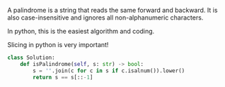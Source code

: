 A palindrome is a string that reads the same forward and backward. It is also case-insensitive and ignores all non-alphanumeric characters.

In python, this is the easiest algorithm and coding.

Slicing in python is very important!

```py
class Solution:
    def isPalindrome(self, s: str) -> bool:
        s = ''.join(c for c in s if c.isalnum()).lower()
        return s == s[::-1]
```